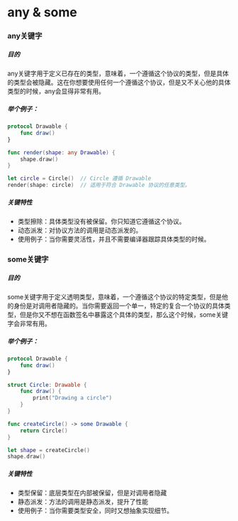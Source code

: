 # any & some

### any关键字

##### 目的

any关键字用于定义已存在的类型，意味着，一个遵循这个协议的类型，但是具体的类型会被隐藏。这在你想要使用任何一个遵循这个协议，但是又不关心他的具体类型的时候，any会显得非常有用。



##### 举个例子：

```swift
protocol Drawable {
    func draw()
}

func render(shape: any Drawable) {
    shape.draw()
}

let circle = Circle()  // Circle 遵循 Drawable
render(shape: circle)  // 适用于符合 Drawable 协议的任意类型。
```

##### 关键特性

* 类型擦除：具体类型没有被保留。你只知道它遵循这个协议。
* 动态派发：对协议方法的调用是动态派发的。
* 使用例子：当你需要灵活性，并且不需要编译器跟踪具体类型的时候。



### some关键字

##### 目的

some关键字用于定义透明类型，意味着，一个遵循这个协议的特定类型，但是他的身份是对调用者隐藏的。当你需要返回一个单一，特定的复合一个协议的具体类型，但是你又不想在函数签名中暴露这个具体的类型，那么这个时候，some关键字会非常有用。



##### 举个例子：

```swift
protocol Drawable {
    func draw()
}

struct Circle: Drawable {
    func draw() {
        print("Drawing a circle")
    }
}

func createCircle() -> some Drawable {
    return Circle()
}

let shape = createCircle()
shape.draw()
```



##### 关键特性

* 类型保留：底层类型在内部被保留，但是对调用者隐藏
* 静态派发：方法的调用是静态派发，提升了性能
* 使用例子：当你需要类型安全，同时又想抽象实现细节。
